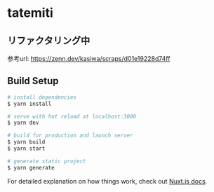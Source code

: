 # tatemiti
## リファクタリング中
参考url: https://zenn.dev/kasiwa/scraps/d01e19228d74ff

## Build Setup

```bash
# install dependencies
$ yarn install

# serve with hot reload at localhost:3000
$ yarn dev

# build for production and launch server
$ yarn build
$ yarn start

# generate static project
$ yarn generate
```

For detailed explanation on how things work, check out [Nuxt.js docs](https://nuxtjs.org).
